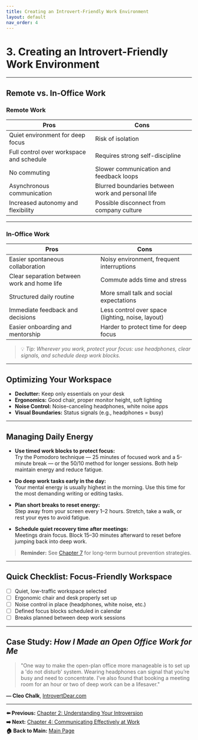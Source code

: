 ```yaml
---
title: Creating an Introvert-Friendly Work Environment
layout: default
nav_order: 4
---
```


# 3. Creating an Introvert-Friendly Work Environment

---

## Remote vs. In-Office Work

### Remote Work

| Pros | Cons |
|------|------|
| Quiet environment for deep focus | Risk of isolation |
| Full control over workspace and schedule | Requires strong self-discipline |
| No commuting | Slower communication and feedback loops |
| Asynchronous communication | Blurred boundaries between work and personal life |
| Increased autonomy and flexibility | Possible disconnect from company culture |

---

### In-Office Work

| Pros | Cons |
|------|------|
| Easier spontaneous collaboration | Noisy environment, frequent interruptions |
| Clear separation between work and home life | Commute adds time and stress |
| Structured daily routine | More small talk and social expectations |
| Immediate feedback and decisions | Less control over space (lighting, noise, layout) |
| Easier onboarding and mentorship | Harder to protect time for deep focus |


> 💡 *Tip: Wherever you work, protect your focus: use headphones, clear signals, and schedule deep work blocks.*

---

## Optimizing Your Workspace

- **Declutter:** Keep only essentials on your desk  
- **Ergonomics:** Good chair, proper monitor height, soft lighting  
- **Noise Control:** Noise-canceling headphones, white noise apps  
- **Visual Boundaries:** Status signals (e.g., headphones = busy)

---

## Managing Daily Energy

- **Use timed work blocks to protect focus:**  
  Try the Pomodoro technique — 25 minutes of focused work and a 5-minute break — or the 50/10 method for longer sessions. Both help maintain energy and reduce fatigue.

- **Do deep work tasks early in the day:**  
  Your mental energy is usually highest in the morning. Use this time for the most demanding writing or editing tasks.

- **Plan short breaks to reset energy:**  
  Step away from your screen every 1–2 hours. Stretch, take a walk, or rest your eyes to avoid fatigue.

- **Schedule quiet recovery time after meetings:**  
  Meetings drain focus. Block 15–30 minutes afterward to reset before jumping back into deep work.


> **Reminder:**
> See [Chapter 7](chapter-7-burnout.md) for long-term burnout prevention strategies.


---

## Quick Checklist: Focus-Friendly Workspace

- [ ] Quiet, low-traffic workspace selected  
- [ ] Ergonomic chair and desk properly set up  
- [ ] Noise control in place (headphones, white noise, etc.)  
- [ ] Defined focus blocks scheduled in calendar  
- [ ] Breaks planned between deep work sessions  

---

## Case Study: *How I Made an Open Office Work for Me*

> "One way to make the open-plan office more manageable is to set up a 'do not disturb' system. Wearing headphones can signal that you’re busy and need to concentrate. I’ve also found that booking a meeting room for an hour or two of deep work can be a lifesaver."

**— Cleo Chalk**, [IntrovertDear.com](http://IntrovertDear.com)

---

**⬅️ Previous:** [Chapter 2: Understanding Your Introversion](chapter-2-understanding-introversion.md)  
**➡️ Next:** [Chapter 4: Communicating Effectively at Work](chapter-4-communication.md)  
**🏠 Back to Main:** [Main Page](index.md)
